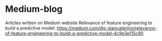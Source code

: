 # Medium-blog
Articles written on Medium website
Relevance of feature engineering to build a predictive model: https://medium.com/@c.giancaterino/relevance-of-feature-engineering-to-build-a-predictive-model-4c9e3e115c90
